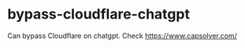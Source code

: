 # bypass-cloudflare-chatgpt
Can bypass Cloudflare on chatgpt. Check https://www.capsolver.com/ 
                                             